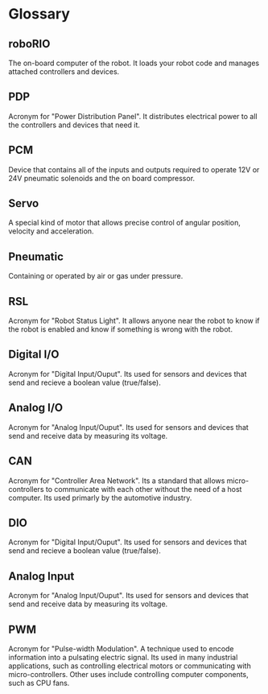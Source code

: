 # Glossary

## roboRIO

The on-board computer of the robot. It loads your robot code and manages attached controllers and devices. 

## PDP

Acronym for "Power Distribution Panel". It distributes electrical power to all the controllers and devices that need it.

## PCM

Device that contains all of the inputs and outputs required to operate 12V or 24V pneumatic solenoids and the on board compressor.

## Servo

A special kind of motor that allows precise control of angular position, velocity and acceleration.

## Pneumatic

Containing or operated by air or gas under pressure.

## RSL

Acronym for "Robot Status Light". It allows anyone near the robot to know if the robot is enabled and know if something is wrong with the robot.

## Digital I/O

Acronym for "Digital Input/Ouput". Its used for sensors and devices that send and recieve a boolean value (true/false).

## Analog I/O

Acronym for "Analog Input/Ouput". Its used for sensors and devices that send and receive data by measuring its voltage.

## CAN

Acronym for "Controller Area Network". Its a standard that allows micro-controllers to communicate with each other without the need of a host computer. Its used primarly by the automotive industry.

## DIO

Acronym for "Digital Input/Ouput". Its used for sensors and devices that send and recieve a boolean value (true/false).

## Analog Input

Acronym for "Analog Input/Ouput". Its used for sensors and devices that send and receive data by measuring its voltage.

## PWM

Acronym for "Pulse-width Modulation". A technique used to encode information into a pulsating electric signal. Its used in many industrial applications, such as controlling electrical motors or communicating with micro-controllers. Other uses include controlling computer components, such as CPU fans.
